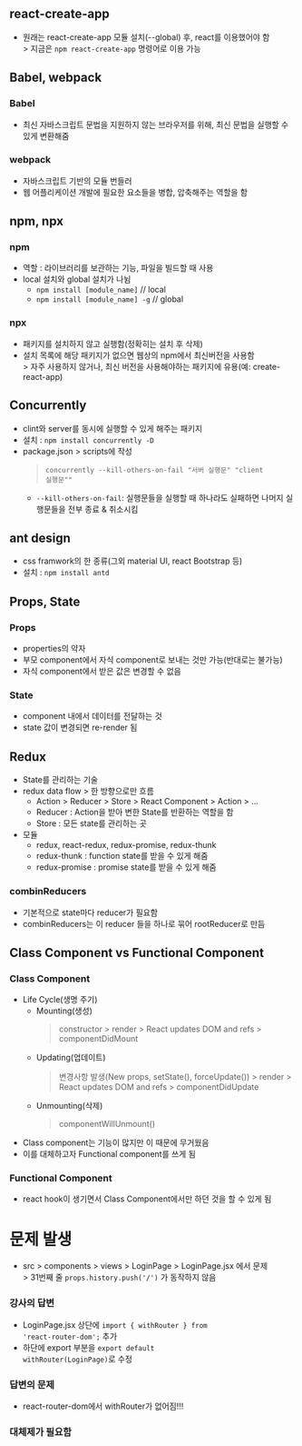 ## react-create-app
* 원래는 react-create-app 모듈 설치(--global) 후, react를 이용했어야 함
<br>> 지금은 <code>npm react-create-app</code> 명령어로 이용 가능

## Babel, webpack
### Babel 
* 최신 자바스크립트 문법을 지원하지 않는 브라우저를 위해, 최신 문법을 실행할 수 있게 변환해줌

### webpack
* 자바스크립트 기반의 모듈 번들러
* 웹 어플리케이션 개발에 필요한 요소들을 병합, 압축해주는 역할을 함

## npm, npx
### npm
* 역할 : 라이브러리를 보관하는 기능, 파일을 빌드할 때 사용
* local 설치와 global 설치가 나뉨
  * <code>npm install [module_name]</code> // local
  * <code>npm install [module_name] -g</code> // global

### npx
* 패키지를 설치하지 않고 실행함(정확히는 설치 후 삭제)
* 설치 목록에 해당 패키지가 없으면 웹상의 npm에서 최신버전을 사용함
<br>> 자주 사용하지 않거나, 최신 버전을 사용해야하는 패키지에 유용(예: create-react-app)

## Concurrently
* clint와 server를 동시에 실행할 수 있게 해주는 패키지
* 설치 : <code>npm install concurrently -D</code>
* package.json > scripts에 작성
  > <code>concurrently --kill-others-on-fail \"서버 실행문\" \"client 실행문\""</code>
  * <code>--kill-others-on-fail</code>: 실행문들을 실행할 때 하나라도 실패하면 나머지 실행문들을 전부 종료 & 취소시킴

## ant design
* css framwork의 한 종류(그외 material UI, react Bootstrap 등)
* 설치 : <code>npm install antd</code>

## Props, State
### Props
* properties의 약자
* 부모 component에서 자식 component로 보내는 것만 가능(반대로는 불가능)
* 자식 component에서 받은 값은 변경할 수 없음

### State
* component 내에서 데이터를 전달하는 것
* state 값이 변경되면 re-render 됨

## Redux
* State를 관리하는 기술
* redux data flow > 한 방향으로만 흐름
  * Action > Reducer > Store > React Component > Action > ...
  * Reducer : Action을 받아 변한 State를 반환하는 역할을 함
  * Store : 모든 state를 관리하는 곳
* 모듈
  * redux, react-redux, redux-promise, redux-thunk
  * redux-thunk : function state를 받을 수 있게 해줌
  * redux-promise : promise state를 받을 수 있게 해줌

### combinReducers
* 기본적으로 state마다 reducer가 필요함
* combinReducers는 이 reducer 들을 하나로 묶어 rootReducer로 만듬

## Class Component vs Functional Component
### Class Component
* Life Cycle(생명 주기)
  * Mounting(생성)
    > constructor 
    > \> render 
    > \> React updates DOM and refs 
    > \> componentDidMount
  * Updating(업데이트)
    > 변경사항 발생(New props, setState(), forceUpdate())
    > \> render
    > \> React updates DOM and refs
    > \> componentDidUpdate
  * Unmounting(삭제)
    > componentWillUnmount()
* Class component는 기능이 많지만 이 때문에 무거웠음
* 이를 대체하고자 Functional component를 쓰게 됨

### Functional Component
* react hook이 생기면서 Class Component에서만 하던 것을 할 수 있게 됨

# 문제 발생
* src > components > views > LoginPage > LoginPage.jsx 에서 문제
  <br>> 31번째 줄 <code>props.history.push('/')</code> 가 동작하지 않음
### 강사의 답변
  * LoginPage.jsx 상단에 <code>import { withRouter } from 'react-router-dom';</code> 추가
  * 하단에 export 부분을 <code>export default withRouter(LoginPage)</code>로 수정

### 답변의 문제
* react-router-dom에서 withRouter가 없어짐!!!

### 대체제가 필요함